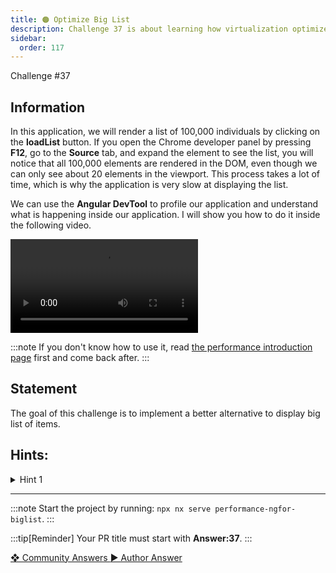 ```yaml
---
title: 🟠 Optimize Big List
description: Challenge 37 is about learning how virtualization optimize big list rendering
sidebar:
  order: 117
---
```


<div class="chip">Challenge #37</div>

## Information

In this application, we will render a list of 100,000 individuals by clicking on the **loadList** button. If you open the Chrome developer panel by pressing **F12**, go to the <b>Source</b> tab, and expand the element to see the list, you will notice that all 100,000 elements are rendered in the DOM, even though we can only see about 20 elements in the viewport. This process takes a lot of time, which is why the application is very slow at displaying the list.

We can use the <b>Angular DevTool</b> to profile our application and understand what is happening inside our application. I will show you how to do it inside the following video.

<video controls src="https://github.com/tomalaforge/angular-challenges/assets/30832608/713403fa-2eda-49d5-a7c9-acdef8aacd34">
</video>

:::note
If you don't know how to use it, read [the performance introduction page](/challenges/angular-performance/) first and come back after.
:::

## Statement

The goal of this challenge is to implement a better alternative to display big list of items.

## Hints:

<details>
  <summary>Hint 1</summary>

If you're unsure where to begin, I recommend reading the [Angular CDK virtualization documentation](https://material.angular.io/cdk/scrolling/overview)

</details>

---

:::note
Start the project by running: `npx nx serve performance-ngfor-biglist`.
:::

:::tip[Reminder]
Your PR title must start with <b>Answer:37</b>.
:::

<div class="article-footer">
  <a
    href="https://github.com/tomalaforge/angular-challenges/pulls?q=label%3A37+label%3Aanswer"
    alt="NgFor optimize big list community solutions">
    ❖ Community Answers
  </a>
  <a
    href='https://github.com/tomalaforge/angular-challenges/pulls?q=label%3A37+label%3A"answer+author"'
    alt="NgFor optimize big list solution author">
    ▶︎ Author Answer
  </a>
</div>
